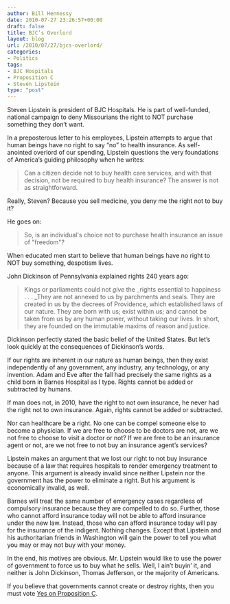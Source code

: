 ```yaml
---
author: Bill Hennessy
date: 2010-07-27 23:26:57+00:00
draft: false
title: BJC’s Overlord
layout: blog
url: /2010/07/27/bjcs-overlord/
categories:
- Politics
tags:
- BJC Hospitals
- Proposition C
- Steven Lipstein
type: "post"
---
```


Steven Lipstein is president of BJC Hospitals. He is part of well-funded, national campaign to deny Missourians the right to NOT purchase something they don’t want. 

 

In a preposterous letter to his employees, Lipstein attempts to argue that human beings have no right to say “no” to health insurance. As self-anointed overlord of our spending, Lipstein questions the very foundations of America’s guiding philosophy when he writes:

 

>   
> 
> Can a citizen decide not to buy health care services, and with that decision, not be required to buy health insurance? The answer is not as straightforward.
> 
> 

 

Really, Steven? Because you sell medicine, you deny me the right not to buy it? 

 

He goes on:

 

>   
> 
> So, is an individual's choice not to purchase health insurance an issue of "freedom"?
> 
> 

 

When educated men start to believe that human beings have no right to NOT buy something, despotism lives. 

 

John Dickinson of Pennsylvania explained rights 240 years ago:

 

>   
> 
> Kings or parliaments could not _give_ the _rights essential to happiness . . . _They are not annexed to us by parchments and seals. They are created in us by the decrees of Providence, which established laws of our nature. They are born with us; exist within us; and cannot be taken from us by any human power, without taking our lives. In short, they are founded on the immutable maxims of reason and justice.
> 
> 

 

Dickinson perfectly stated the basic belief of the United States. But let’s look quickly at the consequences of Dickinson’s words. 

 

If our rights are inherent in our nature as human beings, then they exist independently of any government, any industry, any technology, or any invention. Adam and Eve after the fall had precisely the same rights as a child born in Barnes Hospital as I type. Rights cannot be added or subtracted by humans.

 

If man does not, in 2010, have the right to not own insurance, he never had the right not to own insurance. Again, rights cannot be added or subtracted. 

 

Nor can healthcare be a right. No one can be compel someone else to become a physician. If we are free to choose to be doctors are not, are we not free to choose to visit a doctor or not? If we are free to be an insurance agent or not, are we not free to not buy an insurance agent’s services?

 

Lipstein makes an argument that we lost our right to not buy insurance because of a law that requires hospitals to render emergency treatment to anyone. This argument is already invalid since neither Lipstein nor the government has the power to eliminate a right. But his argument is economically invalid, as well.

 

Barnes will treat the same number of emergency cases regardless of compulsory insurance because they are compelled to do so. Further, those who cannot afford insurance today will not be able to afford insurance under the new law. Instead, those who can afford insurance today will pay for the insurance of the indigent. Nothing changes. Except that Lipstein and his authoritarian friends in Washington will gain the power to tell you what you may or may not buy with your money. 

 

In the end, his motives are obvious. Mr. Lipstein would like to use the power of government to force us to buy what he sells. Well, I ain’t buyin’ it, and neither is John Dickinson, Thomas Jefferson, or the majority of Americans. 

 

If you believe that governments cannot create or destroy rights, then you must vote [Yes on Proposition C](https://www.mohealthfreedom.org/). 
